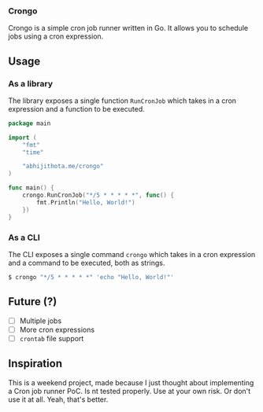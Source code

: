 ### Crongo

Crongo is a simple cron job runner written in Go. It allows you to schedule jobs using a cron expression.

## Usage

### As a library

The library exposes a single function `RunCronJob` which takes in a cron expression and a function to be executed.

```go
package main

import (
    "fmt"
    "time"

    "abhijithota.me/crongo"
)

func main() {
    crongo.RunCronJob("*/5 * * * * *", func() {
        fmt.Println("Hello, World!")
    })
}
```

### As a CLI

The CLI exposes a single command `crongo` which takes in a cron expression and a command to be executed, both as strings.

```bash
$ crongo "*/5 * * * * *" 'echo "Hello, World!"'
```

## Future (?)

- [ ] Multiple jobs
- [ ] More cron expressions
- [ ] `crontab` file support 

## Inspiration

This is a weekend project, made because I just thought about implementing a Cron job runner PoC. Is nt tested properly. Use at your own risk. Or don't use it at all. Yeah, that's better. 